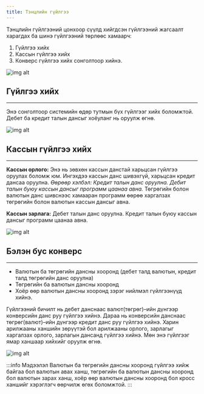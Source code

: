 ```yaml
---
title: Тэнцлийн гүйлгээ
---
```

Тэнцлийн гүйлгээний цонхоор сүүлд хийгдсэн гүйлгээний жагсаалт харагдах ба шинэ гүйлгээний төрлөөс хамаарч:
> 
1. Гүйлгээ хийх
2. Кассын гүйлгээ хийх
3. Конверс гүйлгээ хийх сонголтоор хийнэ. 
>
![img alt](/img/tentsGuilg.png)

## Гүйлгээ хийх
___
Энэ сонголтоор системийн өдөр тутмын бүх гүйлгээг хийх боломжтой. Дебет ба кредит талын дансыг хоёуланг нь оруулж өгнө. 

![img alt](/img/tentsGuilgee.png)

## Кассын гүйлгээ хийх 
___

**Кассын орлого:**
Энэ нь зөвхөн кассын данстай харьцсан гүйлгээ оруулах боломж юм. Ингэхдээ кассын данс шивэхгүй, харьцсан кредит дансаа оруулна. _Өөрөөр хэлбэл: Кредит талын данс оруулна. Дебит талын буюу кассын дансыг программ цаанаа авна._ Төгрөгийн болон валютын данс шивснээс хамааран программ өөрөө харгалзах төгрөгийн болон валютын кассын дансыг авна.

**Кассын зарлага:** Дебет талын данс оруулна. Кредит талын буюу кассын дансыг программ цаанаа авна.

![img alt](/img/img13.png)

## Бэлэн бус конверс
___
- Валютын ба төгрөгийн дансны хооронд (дебет талд валютын, кредит талд төгрөгийн данс оруулна)
- Төгрөгийн ба валютын дансны хооронд
- Хоёр өөр валютын дансны хооронд зэрэг нийлмэл гүйлгээнүүд хийнэ. 

Гүйлгээний бичилт нь дебет данснаас валют(төгрөг)–ийн дүнгээр конверсийн данс руу гүйлгээ хийнэ. Дараа нь конверсийн данснаас төгрөг(валют)–ийн дүнгээр кредит данс руу гүйлгээ хийнэ. 
Харин арилжааны ханшийн зөрүүтэй бол арилжааны орлого, зарлагыг харгалзах орлого, зарлагын дансанд гүйлгээ хийнэ. Мөн энэ гүйлгээг ямар ханшаар хийхийг оруулж өгнө.

![img alt](/img/img14.png)

:::info Мэдээлэл
Валютын ба төгрөгийн дансны хооронд гүйлгээ хийж байгаа бол валютын авах ханш, төгрөгийн ба валютын дансны хооронд бол валютын зарах ханш, хоёр өөр валютын дансны хооронд бол кросс ханшийг хэрэглэгч өөрчилж өгөх боломжтой.
:::
  

